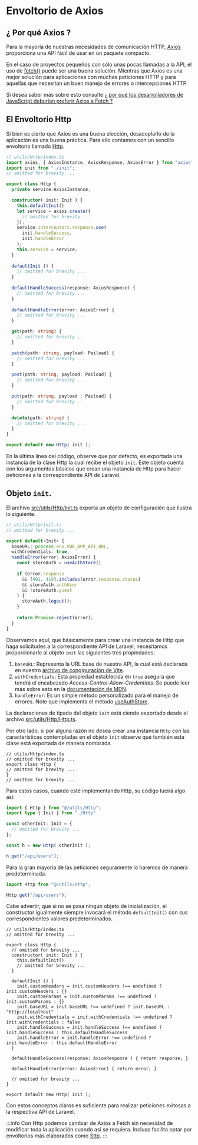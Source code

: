 # Envoltorio de Axios

## ¿ Por qué Axios ?

Para la mayoría de nuestras necesidades de comunicación HTTP, [Axios](https://axios-http.com/) proporciona una API fácil de usar en un paquete compacto.

En el caso de proyectos pequeños con sólo unas pocas llamadas a la API, el uso de [fetch()](https://developer.mozilla.org/es/docs/Web/API/Fetch_API/Using_Fetch) puede ser una buena solución. Mientras que Axios es una mejor solución para aplicaciones con muchas peticiones HTTP y para aquellas que necesitan un buen manejo de errores o intercepciones HTTP.

Si desea saber más sobre esto consulte [¿ por qué los desarrolladores de JavaScript deberían preferir Axios a Fetch ?](https://www.ma-no.org/es/programacion/javascript/por-que-los-desarrolladores-de-javascript-deberian-preferir-axios-a-fetch)

## El Envoltorio Http

Si bien es cierto que Axios es una buena elección, desacoplarlo de la aplicación es una buena práctica. Para ello contamos con un sencillo envoltorio llamado [Http](https://github.com/CaribesTIC/laravuel-spa/blob/main/src/utils/Http/index.ts).

```ts
// utils/Http/index.ts
import axios, { AxiosInstance, AxiosResponse, AxiosError } from "axios";
import init from "./init";
// omitted for brevity ...

export class Http {
  private service:AxiosInstance;

  constructor( init: Init ) {    
    this.defaultInit()    
    let service = axios.create({
      // omitted for brevity ...
    });    
    service.interceptors.response.use(
      init.handleSuccess,
      init.handleError
    );
    this.service = service;    
  }
  
  defaultInit () {    
    // omitted for brevity ...
  }
  
  defaultHandleSuccess(response: AxiosResponse) {
    // omitted for brevity ...
  }
  
  defaultHandleError(error: AxiosError) {
    // omitted for brevity ...
  }

  get(path: string) {
    // omitted for brevity ...
  }

  patch(path: string, payload: Paiload) {
    // omitted for brevity ...
  }

  post(path: string, payload: Paiload) {
    // omitted for brevity ...
  }

  put(path: string, payload : Paiload) {
    // omitted for brevity ...
  }

  delete(path: string) {
    // omitted for brevity ...
  }
}

export default new Http( init );
```

En la última línea del código, observe que por defecto, es exportada una instancia de la clase Http la cual recibe el objeto `init`. Este objeto cuenta con los argumentos básicos que crean una instancia de Http para hacer peticiones a la correspondiente API de Laravel.

## Objeto `init`.

El archivo [src/utils/Http/init.ts](https://github.com/CaribesTIC/laravuel-spa/blob/main/src/utils/Http/init.ts) exporta un objeto de configuración que ilustra lo siguiente.

```ts
// utils/Http/init.ts
// omitted for brevity ...

export default<Init> {
  baseURL: process.env.VUE_APP_API_URL,  
  withCredentials: true,
  handleError(error: AxiosError) {
    const storeAuth = useAuthStore()
    
    if (error.response
      && [401, 419].includes(error.response.status)    
      && storeAuth.authUser 
      && !storeAuth.guest
    ) {
      storeAuth.logout();
    }
    
    return Promise.reject(error);
  }
}
```
Observamos aquí, que básicamente para crear una instancia de Http que haga solicitudes a la correspondiente API de Laravel, necesitamos proporcionarle al objeto `init` las siguientes tres propiedades:

1. `baseURL`: Representa la URL base de nuestra API, la cual está declarada en nuestro [archivo de congiguración de Vite](https://github.com/CaribesTIC/laravuel-spa/blob/main/vite.config.ts).
1. `withCredentials`: Esta propiedad establecida en `true` asegura que tendrá el encabezado _Access-Control-Allow-Credentials_. Se puede leer más sobre esto en la [documentación de MDN](https://developer.mozilla.org/en-US/docs/Web/HTTP/Headers/Access-Control-Allow-Credentials).
1. `handleError`: Es un simple método personalizado para el manejo de errores. Note que implementa el método [useAuthStore](https://github.com/CaribesTIC/laravuel-spa/blob/main/src/modules/Auth/stores/index.ts).

La declaraciones de tipado del objeto `init` está ciendo exportado desde el archivo [src/utils/Http/Http.ts](https://github.com/CaribesTIC/laravuel-spa/blob/main/src/utils/Http/Http.ts). 

Por otro lado, si por alguna razón no desea crear una instancia `Http` con las características contempladas en el objeto `ìnit` observe que también esta clase está exportada de manera nombrada.

```ts{3}
// utils/Http/index.ts
// omitted for brevity ...
export class Http {
// omitted for brevity ...
}
// omitted for brevity ...
```
Para estos casos, cuando esté implementando Http, su código lucirá algo así:

```ts
import { Http } from "@/utils/Http";
import type { Init } from "./Http"

const otherInit: Init = {
  // omitted for brevity ...
};

const h = new Http( otherInit );

h.get("/api/users");
```
Para la gran mayoría de las peticiones seguramente lo haremos de manera predeterminada.

```ts
import Http from "@/utils/Http";

Http.get("/api/users");
```

Cabe advertir, que si no se pasa ningún objeto de inicialización, el constructor igualmente siempre invocará el método 
`defaultInit()` con sus correspondientes valores predeterminados.

```ts{7,1011,12,13,14,15,16,17,18}
// utils/Http/index.ts
// omitted for brevity ...

export class Http {
  // omitted for brevity ...
  constructor( init: Init ) {    
    this.defaultInit()    
    // omitted for brevity ...
  }
  
  defaultInit () {    
    init.customHeaders = init.customHeaders !== undefined ? init.customHeaders : {}
    init.customParams = init.customParams !== undefined ? init.customParams : {}
    init.baseURL = init.baseURL !== undefined ? init.baseURL : "http://localhost"
    init.withCredentials = init.withCredentials !== undefined ? init.withCredentials : false
    init.handleSuccess = init.handleSuccess !== undefined ? init.handleSuccess : this.defaultHandleSuccess
    init.handleError = init.handleError !== undefined ? init.handleError : this.defaultHandleError
  }
  
  defaultHandleSuccess(response: AxiosResponse ) { return response; }
  
  defaultHandleError(error: AxiosError) { return error; }

  // omitted for brevity ...
}

export default new Http( init );
```
Con estos conceptos claros es suficiente para realizar peticiones exitosas a la respectiva API de Laravel.

:::info
Con Http podemos cambiar de Axios a Fetch sin necesidad de modificar toda la aplicación cuando así se requiera. Incluso facilita optar por envoltorios más elaborados como [Sttp](https://superchargejs.com/docs/3.x/sttp).
:::

